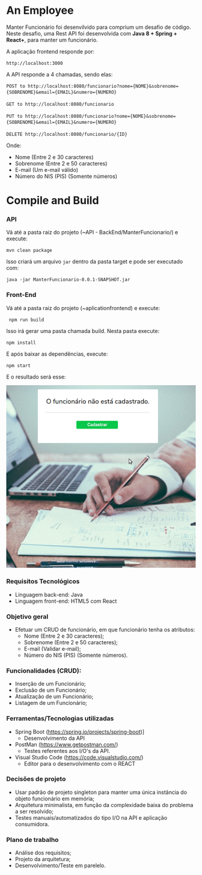 # An Employee
Manter Funcionário foi desenvilvido para comprium um desafio de código. Neste desafio, uma Rest API foi desenvolvida com **Java 8 + Spring + React+**, para manter um funcionário. 

A aplicação frontend responde por: 
```
http://localhost:3000
```


A API responde a 4 chamadas, sendo elas: 
```
POST to http://localhost:8080/funcionario?nome={NOME}&sobrenome={SOBRENOME}&email={EMAIL}&numero={NUMERO}

GET to http://localhost:8080/funcionario

PUT to http://localhost:8080/funcionario?nome={NOME}&sobrenome={SOBRENOME}&email={EMAIL}&numero={NUMERO}

DELETE http://localhost:8080/funcionario/{ID}
```

Onde: 
- Nome (Entre 2 e 30 caracteres)
- Sobrenome (Entre 2 e 50 caracteres)
- E-mail (Um e-mail válido)
- Número do NIS (PIS) (Somente números)


# Compile and Build
### API 
Vá até a pasta raiz do projeto (~API - BackEnd/ManterFuncionario/) e execute: 
```
mvn clean package
```

Isso criará um arquivo `jar` dentro da pasta target e pode ser executado com:
```
java -jar ManterFuncionario-0.0.1-SNAPSHOT.jar
```

### Front-End 
Vá até a pasta raiz do projeto (~aplicationfrontend) e execute:
```
 npm run build
```
Isso irá gerar uma pasta chamada build. Nesta pasta execute: 
```
npm install
```
E após baixar as dependências, execute: 
```
npm start
```
E o resultado será esse: 

<img src="https://github.com/LukasGaedicke/Challenge-AnEmployee/blob/master/use.gif?raw=true">


### Requisitos Tecnológicos
- Linguagem back-end: Java
- Linguagem front-end: HTML5 com React

### Objetivo geral 
- Efetuar um CRUD de funcionário, em que funcionário tenha os atributos: 
  - Nome (Entre 2 e 30 caracteres);
  - Sobrenome (Entre 2 e 50 caracteres);
  - E-mail (Validar e-mail);
  - Número do NIS (PIS) (Somente números).

### Funcionalidades (CRUD):
- Inserção de um Funcionário;
- Exclusão de um Funcionário;
- Atualização de um Funcionário;
- Listagem de um Funcionário;

### Ferramentas/Tecnologias utilizadas
- Spring Boot (https://spring.io/projects/spring-boot)]
  - Desenvolvimento da API
- PostMan (https://www.getpostman.com/)
  - Testes referentes aos I/O's da API. 
- Visual Studio Code (https://code.visualstudio.com/)
  - Editor para o desenvolvimento com o REACT


### Decisões de projeto
- Usar padrão de projeto singleton para manter uma única instância do objeto funcionário em memória;
- Arquitetura minimalista, em função da complexidade baixa do problema a ser resolvido;
- Testes manuais/automatizados do tipo I/O na API e aplicação consumidora.

### Plano de trabalho
- Análise dos requisitos;
- Projeto da arquitetura;
- Desenvolvimento/Teste em parelelo.
